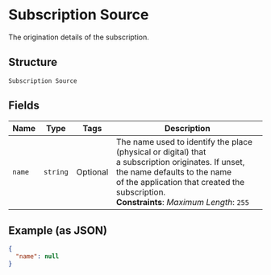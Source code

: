 
# Subscription Source

The origination details of the subscription.

## Structure

`Subscription Source`

## Fields

| Name | Type | Tags | Description |
|  --- | --- | --- | --- |
| `name` | `string` | Optional | The name used to identify the place (physical or digital) that<br>a subscription originates. If unset, the name defaults to the name<br>of the application that created the subscription.<br>**Constraints**: *Maximum Length*: `255` |

## Example (as JSON)

```json
{
  "name": null
}
```

